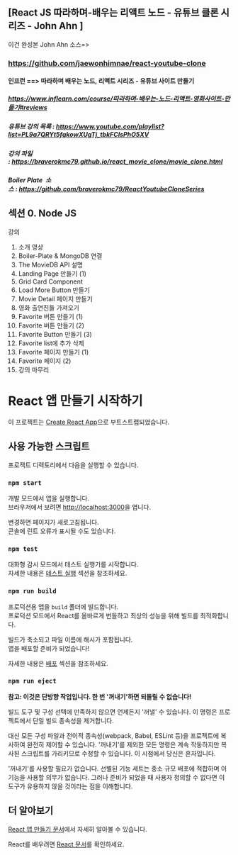 ## [React JS 따라하며-배우는 리액트 노드 - 유튜브 클론 시리즈  - John Ahn ]


이건 완성본 John Ahn 소스=>
###  https://github.com/jaewonhimnae/react-youtube-clone

#### 인프런   ==>     따라하며 배우는 노드, 리액트 시리즈 - 유튜브 사이트 만들기  
#####  https://www.inflearn.com/course/따라하며-배우는-노드-리액트-영화사이트-만들기#reviews


#####  유튜브 강의 목록 :   https://www.youtube.com/playlist?list=PL9a7QRYt5fqkowXUgTj_tbkFClsPhO5XV


##### 강의 파일 : https://braverokmc79.github.io/react_movie_clone/movie_clone.html


##### Boiler Plate  소스 : https://github.com/braverokmc79/ReactYoutubeCloneSeries



## 섹션 0. Node JS

강의

1. 소개 영상
2. Boiler-Plate & MongoDB 연결 
3. The MovieDB API 설명 
4. Landing Page 만들기 (1) 
5. Grid Card Component 
6. Load More Button 만들기 
7. Movie Detail 페이지 만들기 
8. 영화 출연진들 가져오기 
9. Favorite 버튼 만들기 (1) 
10. Favorite 버튼 만들기 (2) 
11. Favorite Button 만들기 (3) 
12. Favorite list에 추가 삭제 
13. Favorite 페이지 만들기 (1) 
14. Favorite 페이지 (2) 
15. 강의 마무리 


# React 앱 만들기 시작하기

이 프로젝트는 [Create React App](https://github.com/facebook/create-react-app)으로 부트스트랩되었습니다.

## 사용 가능한 스크립트

프로젝트 디렉토리에서 다음을 실행할 수 있습니다.

### `npm start`

개발 모드에서 앱을 실행합니다.\
브라우저에서 보려면 [http://localhost:3000](http://localhost:3000)을 엽니다.

변경하면 페이지가 새로고침됩니다.\
콘솔에 린트 오류가 표시될 수도 있습니다.

### `npm test`

대화형 감시 모드에서 테스트 실행기를 시작합니다.\
자세한 내용은 [테스트 실행](https://facebook.github.io/create-react-app/docs/running-tests) 섹션을 참조하세요.

### `npm run build`

프로덕션용 앱을 `build` 폴더에 빌드합니다.\
프로덕션 모드에서 React를 올바르게 번들하고 최상의 성능을 위해 빌드를 최적화합니다.

빌드가 축소되고 파일 이름에 해시가 포함됩니다.\
앱을 배포할 준비가 되었습니다!

자세한 내용은 [배포](https://facebook.github.io/create-react-app/docs/deployment) 섹션을 참조하세요.

### `npm run eject`

**참고: 이것은 단방향 작업입니다. 한 번 '꺼내기'하면 되돌릴 수 없습니다!**

빌드 도구 및 구성 선택에 만족하지 않으면 언제든지 '꺼낼' 수 있습니다. 이 명령은 프로젝트에서 단일 빌드 종속성을 제거합니다.

대신 모든 구성 파일과 전이적 종속성(webpack, Babel, ESLint 등)을 프로젝트에 복사하여 완전히 제어할 수 있습니다. '꺼내기'를 제외한 모든 명령은 계속 작동하지만 복사된 스크립트를 가리키므로 수정할 수 있습니다. 이 시점에서 당신은 혼자입니다.

'꺼내기'를 사용할 필요가 없습니다. 선별된 기능 세트는 중소 규모 배포에 적합하며 이 기능을 사용할 의무가 없습니다. 그러나 준비가 되었을 때 사용자 정의할 수 없다면 이 도구가 유용하지 않을 것이라는 점을 이해합니다.

## 더 알아보기

[React 앱 만들기 문서](https://facebook.github.io/create-react-app/docs/getting-started)에서 자세히 알아볼 수 있습니다.

React를 배우려면 [React 문서](https://reactjs.org/)를 확인하세요.

